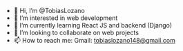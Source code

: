 - 👋 Hi, I’m @TobiasLozano
- 👀 I’m interested in web development
- 🌱 I’m currently learning React JS and backend (Django)
- 💞️ I’m looking to collaborate on web projects
- 📫 How to reach me: Gmail: tobiaslozano148@gmail.com

<!---
TobiasLozano/TobiasLozano is a ✨ special ✨ repository because its `README.md` (this file) appears on your GitHub profile.
You can click the Preview link to take a look at your changes.
--->
